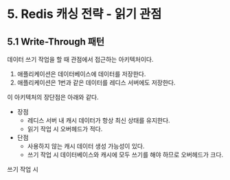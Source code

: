 # 5. Redis 캐싱 전략 - 읽기 관점
## 5.1 Write-Through 패턴
데이터 쓰기 작업을 할 때 관점에서 접근하는 아키텍처이다.

1. 애플리케이션은 데이터베이스에 데이터를 저장한다.
2. 애플리케이션은 1번과 같은 데이터를 레디스 서버에도 저장한다.

이 아키텍처의 장단점은 아래와 같다.

- 장점
	- 레디스 서버 내 캐시 데이터가 항상 최신 상태를 유지한다.
	- 읽기 작업 시 오버헤드가 적다.
- 단점
	- 사용하지 않는 캐시 데이터 생성 가능성이 있다.
	- 쓰기 작업 시 데이터베이스와 캐시에 모두 쓰기를 해야 하므로 오버헤드가 크다.

쓰기 작업 시 